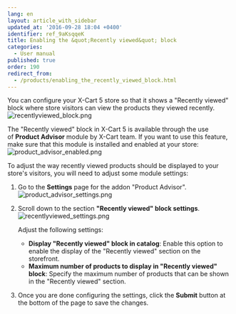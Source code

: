 ```yaml
---
lang: en
layout: article_with_sidebar
updated_at: '2016-09-28 18:04 +0400'
identifier: ref_9aKsqqeK
title: Enabling the &quot;Recently viewed&quot; block
categories:
  - User manual
published: true
order: 190
redirect_from:
  - /products/enabling_the_recently_viewed_block.html
---
```

You can configure your X-Cart 5 store so that it shows a "Recently viewed" block where store visitors can view the products they viewed recently. 
![recentlyviewed_block.png]({{site.baseurl}}/attachments/ref_9aKsqqeK/recentlyviewed_block.png)

The "Recently viewed" block in X-Cart 5 is available through the use of **Product Advisor** module by X-Cart team. If you want to use this feature, make sure that this module is installed and enabled at your store:
![product_advisor_enabled.png]({{site.baseurl}}/attachments/ref_9aKsqqeK/product_advisor_enabled.png)

To adjust the way recently viewed products should be displayed to your store's visitors, you will need to adjust some module settings:

1.  Go to the **Settings** page for the addon "Product Advisor".
    ![product_advisor_settings.png]({{site.baseurl}}/attachments/ref_hQnN8cAT/product_advisor_settings.png)

2.  Scroll down to the section **"Recently viewed" block settings**.
    ![recentlyviewed_settings.png]({{site.baseurl}}/attachments/ref_9aKsqqeK/recentlyviewed_settings.png)

    Adjust the following settings:
    *   **Display "Recently viewed" block in catalog**: Enable this option to enable the display of the "Recently viewed" section on the storefront.
    *   **Maximum number of products to display in "Recently viewed" block**: Specify the maximum number of products that can be shown in the "Recently viewed" section.

3.  Once you are done configuring the settings, click the **Submit** button at the bottom of the page to save the changes.

